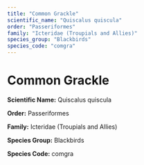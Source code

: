 ```yaml
---
title: "Common Grackle"
scientific_name: "Quiscalus quiscula"
order: "Passeriformes"
family: "Icteridae (Troupials and Allies)"
species_group: "Blackbirds"
species_code: "comgra"
---
```


# Common Grackle

**Scientific Name:** Quiscalus quiscula

**Order:** Passeriformes

**Family:** Icteridae (Troupials and Allies)

**Species Group:** Blackbirds

**Species Code:** comgra
